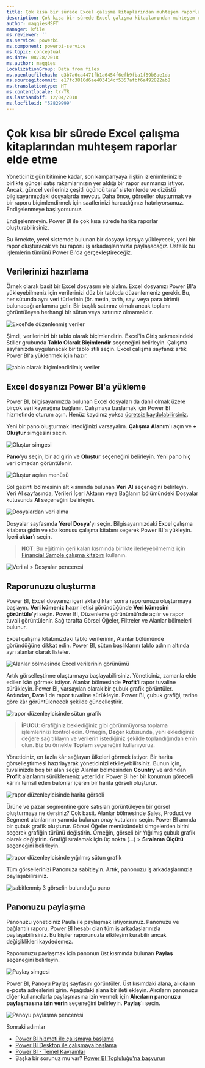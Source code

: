 ```yaml
---
title: Çok kısa bir sürede Excel çalışma kitaplarından muhteşem raporlar elde etme
description: Çok kısa bir sürede Excel çalışma kitaplarından muhteşem raporlar elde etme
author: maggiesMSFT
manager: kfile
ms.reviewer: ''
ms.service: powerbi
ms.component: powerbi-service
ms.topic: conceptual
ms.date: 08/28/2018
ms.author: maggies
LocalizationGroup: Data from files
ms.openlocfilehash: e3b7a6ca4471fb1a6454f6efb9fba1f89b8ae1da
ms.sourcegitcommit: e17fc3816d6ae403414cf5357afbf6a492822ab8
ms.translationtype: HT
ms.contentlocale: tr-TR
ms.lasthandoff: 12/04/2018
ms.locfileid: "52829999"
---
```

# <a name="from-excel-workbook-to-stunning-report-in-no-time"></a>Çok kısa bir sürede Excel çalışma kitaplarından muhteşem raporlar elde etme
Yöneticiniz gün bitimine kadar, son kampanyaya ilişkin izlenimlerinizle birlikte güncel satış rakamlarınızın yer aldığı bir rapor sunmanızı istiyor. Ancak, güncel verileriniz çeşitli üçüncü taraf sistemlerde ve dizüstü bilgisayarınızdaki dosyalarda mevcut. Daha önce, görseller oluşturmak ve bir raporu biçimlendirmek için saatlerinizi harcadığınızı hatırlıyorsunuz. Endişelenmeye başlıyorsunuz.

Endişelenmeyin. Power BI ile çok kısa sürede harika raporlar oluşturabilirsiniz.

Bu örnekte, yerel sistemde bulunan bir dosyayı karşıya yükleyecek, yeni bir rapor oluşturacak ve bu raporu iş arkadaşlarımızla paylaşacağız. Üstelik bu işlemlerin tümünü Power BI'da gerçekleştireceğiz.

## <a name="prepare-your-data"></a>Verilerinizi hazırlama
Örnek olarak basit bir Excel dosyasını ele alalım. Excel dosyanızı Power BI'a yükleyebilmeniz için verilerinizi düz bir tabloda düzenlemeniz gerekir. Bu, her sütunda aynı veri türlerinin (ör. metin, tarih, sayı veya para birimi) bulunacağı anlamına gelir. Bir başlık satırınız olmalı ancak toplamı görüntüleyen herhangi bir sütun veya satırınız olmamalıdır.

![Excel'de düzenlenmiş veriler](media/service-from-excel-to-stunning-report/pbi_excel_file.png)

Şimdi, verilerinizi bir tablo olarak biçimlendirin. Excel'in Giriş sekmesindeki Stiller grubunda **Tablo Olarak Biçimlendir** seçeneğini belirleyin. Çalışma sayfanızda uygulanacak bir tablo stili seçin. Excel çalışma sayfanız artık Power BI'a yüklenmek için hazır.

![tablo olarak biçimlendirilmiş veriler](media/service-from-excel-to-stunning-report/pbi_excel_table.png)

## <a name="upload-your-excel-file-into-power-bi"></a>Excel dosyanızı Power BI'a yükleme
Power BI, bilgisayarınızda bulunan Excel dosyaları da dahil olmak üzere birçok veri kaynağına bağlanır. Çalışmaya başlamak için Power BI hizmetinde oturum açın. Henüz kaydınız yoksa [ücretsiz kaydolabilirsiniz](https://powerbi.com).

Yeni bir pano oluşturmak istediğinizi varsayalım. **Çalışma Alanım**'ı açın ve **+ Oluştur** simgesini seçin.

![Oluştur simgesi](media/service-from-excel-to-stunning-report/power-bi-new-dash.png)

**Pano**'yu seçin, bir ad girin ve **Oluştur** seçeneğini belirleyin. Yeni pano hiç veri olmadan görüntülenir.

![Oluştur açılan menüsü](media/service-from-excel-to-stunning-report/power-bi-create-dash.png)

Sol gezinti bölmesinin alt kısmında bulunan **Veri Al** seçeneğini belirleyin. Veri Al sayfasında, Verileri İçeri Aktarın veya Bağlanın bölümündeki Dosyalar kutusunda **Al** seçeneğini belirleyin.

![Dosyalardan veri alma](media/service-from-excel-to-stunning-report/pbi_get_files.png)

Dosyalar sayfasında **Yerel Dosya**'yı seçin. Bilgisayarınızdaki Excel çalışma kitabına gidin ve söz konusu çalışma kitabını seçerek Power BI'a yükleyin. **İçeri aktar**'ı seçin.

> **NOT**: Bu eğitimin geri kalan kısmında birlikte ilerleyebilmemiz için [Financial Sample çalışma kitabını](sample-financial-download.md) kullanın.
> 
> 

![Veri al > Dosyalar penceresi](media/service-from-excel-to-stunning-report/pbi_local_file.png)

## <a name="build-your-report"></a>Raporunuzu oluşturma
Power BI, Excel dosyanızı içeri aktardıktan sonra raporunuzu oluşturmaya başlayın. **Veri kümeniz hazır** iletisi göründüğünde **Veri kümesini görüntüle**'yi seçin.  Power BI, Düzenleme görünümü'nde açılır ve rapor tuvali görüntülenir. Sağ tarafta Görsel Öğeler, Filtreler ve Alanlar bölmeleri bulunur.

Excel çalışma kitabınızdaki tablo verilerinin, Alanlar bölümünde göründüğüne dikkat edin. Power BI, sütun başlıklarını tablo adının altında ayrı alanlar olarak listeler.

![Alanlar bölmesinde Excel verilerinin görünümü](media/service-from-excel-to-stunning-report/pbi_report_fields.png)

Artık görselleştirme oluşturmaya başlayabilirsiniz. Yöneticiniz, zamanla elde edilen kârı görmek istiyor. Alanlar bölmesinde **Profit**'i rapor tuvaline sürükleyin. Power BI, varsayılan olarak bir çubuk grafik görüntüler. Ardından, **Date**'i de rapor tuvaline sürükleyin. Power BI, çubuk grafiği, tarihe göre kâr görüntülenecek şekilde güncelleştirir.

![rapor düzenleyicisinde sütun grafik](media/service-from-excel-to-stunning-report/pbi_report_pin-new.png)

> **İPUCU**: Grafiğiniz beklediğiniz gibi görünmüyorsa toplama işlemlerinizi kontrol edin. Örneğin, **Değer** kutusunda, yeni eklediğiniz değere sağ tıklayın ve verilerin istediğiniz şekilde toplandığından emin olun.  Biz bu örnekte **Toplam** seçeneğini kullanıyoruz.
> 
> 

Yöneticiniz, en fazla kâr sağlayan ülkeleri görmek istiyor. Bir harita görselleştirmesi hazırlayarak yöneticinizi etkileyebilirsiniz. Bunun için, tuvalinizde boş bir alan seçip Alanlar bölmesinden **Country** ve ardından **Profit** alanlarını sürüklemeniz yeterlidir. Power BI her bir konumun göreceli kârını temsil eden balonlar içeren bir harita görseli oluşturur.

![rapor düzenleyicisinde harita görseli](media/service-from-excel-to-stunning-report/pbi_report_map-new.png)

Ürüne ve pazar segmentine göre satışları görüntüleyen bir görsel oluşturmaya ne dersiniz? Çok basit. Alanlar bölmesinde Sales, Product ve Segment alanlarının yanında bulunan onay kutularını seçin. Power BI anında bir çubuk grafik oluşturur. Görsel Öğeler menüsündeki simgelerden birini seçerek grafiğin türünü değiştirin. Örneğin, görseli bir Yığılmış çubuk grafik olarak değiştirin.  Grafiği sıralamak için üç nokta (...) > **Sıralama Ölçütü** seçeneğini belirleyin.

![rapor düzenleyicisinde yığılmış sütun grafik](media/service-from-excel-to-stunning-report/pbi_barchart-new.png)

Tüm görsellerinizi Panonuza sabitleyin. Artık, panonuzu iş arkadaşlarınızla paylaşabilirsiniz.

![sabitlenmiş 3 görselin bulunduğu pano](media/service-from-excel-to-stunning-report/pbi_report.png)

## <a name="share-your-dashboard"></a>Panonuzu paylaşma
Panonuzu yöneticiniz Paula ile paylaşmak istiyorsunuz. Panonuzu ve bağlantılı raporu, Power BI hesabı olan tüm iş arkadaşlarınızla paylaşabilirsiniz. Bu kişiler raporunuzla etkileşim kurabilir ancak değişiklikleri kaydedemez.

Raporunuzu paylaşmak için panonun üst kısmında bulunan **Paylaş** seçeneğini belirleyin.

![Paylaş simgesi](media/service-from-excel-to-stunning-report/power-bi-share.png)

Power BI, Panoyu Paylaş sayfasını görüntüler. Üst kısımdaki alana, alıcıların e-posta adreslerini girin. Aşağıdaki alana bir ileti ekleyin. Alıcıların panonuzu diğer kullanıcılarla paylaşmasına izin vermek için **Alıcıların panonuzu paylaşmasına izin verin** seçeneğini belirleyin. **Paylaş**'ı seçin.

![Panoyu paylaşma penceresi](media/service-from-excel-to-stunning-report/power-bi-share-dash-new.png)

Sonraki adımlar

* [Power BI hizmeti ile çalışmaya başlama](service-get-started.md)
* [Power BI Desktop ile çalışmaya başlama](desktop-getting-started.md)
* [Power BI - Temel Kavramlar](consumer/end-user-basic-concepts.md)
* Başka bir sorunuz mu var? [Power BI Topluluğu'na başvurun](http://community.powerbi.com/)

